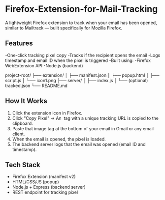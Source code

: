 # Firefox-Extension-for-Mail-Tracking

A lightweight Firefox extension to track when your email has been opened, similar to Mailtrack — built specifically for Mozilla Firefox.

 ## Features
-One-click tracking pixel copy
-Tracks if the recipient opens the email
-Logs timestamp and email ID when the pixel is triggered
-Built using:
-Firefox WebExtension API
-Node.js (backend)

project-root/
├── extension/
│   ├── manifest.json
│   ├── popup.html
│   ├── script.js
│   └── icon1.png
├── server/
│   ├── index.js
│   └── (optional) tracked.json
└── README.md

## How It Works
1. Click the extension icon in Firefox.
2. Click "Copy Pixel" → An <img> tag with a unique tracking URL is copied to the clipboard.
3. Paste that image tag at the bottom of your email in Gmail or any email client.
4. When the email is opened, the pixel is loaded.
5. The backend server logs that the email was opened (email ID and timestamp).

## Tech Stack
- Firefox Extension (manifest v2)
- HTML/CSS/JS (popup)
- Node.js + Express (backend server)
- REST endpoint for tracking pixel
